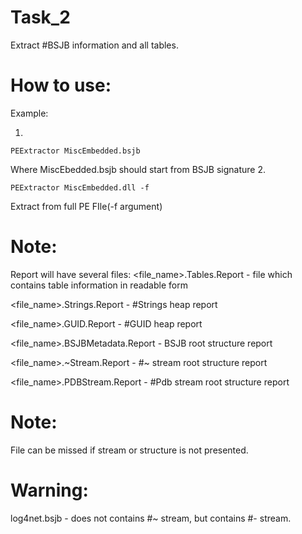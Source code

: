 # Task_2
Extract #BSJB information and all tables.

# How to use:

Example:

1.
  ```
  PEExtractor MiscEmbedded.bsjb
  ```
  Where MiscEbedded.bsjb should start from BSJB signature
2.
  ```
  PEExtractor MiscEmbedded.dll -f
  ```
  Extract from full PE FIle(-f argument)
  
  
  
 # Note:
 
 Report will have several files:
 <file_name>.Tables.Report - file which contains table information in readable form
 
 <file_name>.Strings.Report - #Strings heap report
 
 <file_name>.GUID.Report - #GUID heap report
 
 <file_name>.BSJBMetadata.Report - BSJB root structure report
 
 <file_name>.\~Stream.Report - #\~ stream root structure report
 
 <file_name>.PDBStream.Report - #Pdb stream root structure report
 
 
 # Note:
 File can be missed if stream or structure is not presented.
 
 # Warning:
 log4net.bsjb  - does not contains #~ stream, but contains #- stream.
